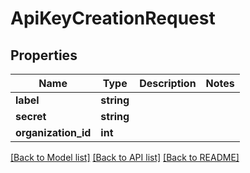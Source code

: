 # ApiKeyCreationRequest

## Properties
Name | Type | Description | Notes
------------ | ------------- | ------------- | -------------
**label** | **string** |  | 
**secret** | **string** |  | 
**organization_id** | **int** |  | 

[[Back to Model list]](../README.md#documentation-for-models) [[Back to API list]](../README.md#documentation-for-api-endpoints) [[Back to README]](../README.md)


